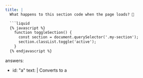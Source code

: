 ```yaml
---
title: |
  What happens to this section code when the page loads? 🔄

  ```liquid
  {% javascript %}
    function toggleSection() {
      const section = document.querySelector('.my-section');
      section.classList.toggle('active');
    }
  {% endjavascript %}
  ```

answers:
  - id: "a"
    text: |
      Converts to a <script> tag exactly where it's placed in the section
  - id: "b"
    text: |
      Gets moved to the bottom of the page
  - id: "c"
    text: |
      Gets injected into content_for_header
  - id: "d"
    text: |
      Gets moved to theme.js file automatically
correctAnswer: "c"
seo:
  title: "Shopify Sections JavaScript - Scope and transformation"
  description: "Learn how Shopify sections handle JavaScript code and its placement in the page."
---
```


### Explanation

The `{% javascript %}` tag in sections has specific behavior:

Key points:
- JavaScript from all sections is concatenated into a single file
- Gets injected through `content_for_header` Liquid object
- Loaded asynchronously with `defer` attribute
- Each section's code is wrapped in a self-executing anonymous function
- Variables are scoped within a closure
- Only injected once per section type (not per instance)

Example of how it's processed:
```javascript
// Original section code
{% javascript %}
  function toggleSection() {
    const section = document.querySelector('.my-section');
    section.classList.toggle('active');
  }
{% endjavascript %}

// Gets transformed into something like:
(function() {
  function toggleSection() {
    const section = document.querySelector('.my-section');
    section.classList.toggle('active');
  }
})();
```

Important notes:
- Each section can only have ONE `{% javascript %}` tag
- Multiple tags will result in an error
- For instance-specific JS, use data attributes
- Runtime errors won't affect other sections due to closure

Reference: [Shopify Section Assets - JavaScript](https://shopify.dev/docs/storefronts/themes/architecture/sections/section-assets#javascript) 